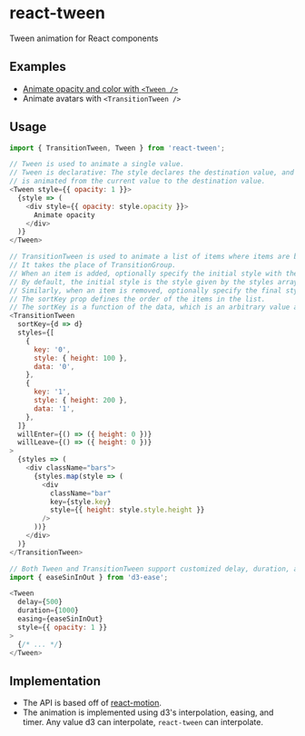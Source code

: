react-tween
===
Tween animation for React components

Examples
---
- [Animate opacity and color with `<Tween />`](http://codepen.io/mking-clari/pen/JRqzLN)
- Animate avatars with `<TransitionTween />`

Usage
---
```javascript
import { TransitionTween, Tween } from 'react-tween';

// Tween is used to animate a single value.
// Tween is declarative: The style declares the destination value, and whenever the destination value changes, the style
// is animated from the current value to the destination value.
<Tween style={{ opacity: 1 }}>
  {style => (
    <div style={{ opacity: style.opacity }}>
      Animate opacity
    </div>
  )}
</Tween>

// TransitionTween is used to animate a list of items where items are being added and removed.
// It takes the place of TransitionGroup.
// When an item is added, optionally specify the initial style with the willEnter prop.
// By default, the initial style is the style given by the styles array.
// Similarly, when an item is removed, optionally specify the final style with the willLeave prop.
// The sortKey prop defines the order of the items in the list.
// The sortKey is a function of the data, which is an arbitrary value associated with the key.
<TransitionTween
  sortKey={d => d}
  styles={[
    {
      key: '0',
      style: { height: 100 },
      data: '0',
    },
    {
      key: '1',
      style: { height: 200 },
      data: '1',
    },
  ]}
  willEnter={() => ({ height: 0 })}
  willLeave={() => ({ height: 0 })}
>
  {styles => (
    <div className="bars">
      {styles.map(style => (
        <div
          className="bar"
          key={style.key}
          style={{ height: style.style.height }}
        />
      ))}
    </div>
  )}
</TransitionTween>

// Both Tween and TransitionTween support customized delay, duration, and easing.
import { easeSinInOut } from 'd3-ease';

<Tween
  delay={500}
  duration={1000}
  easing={easeSinInOut}
  style={{ opacity: 1 }}
>
  {/* ... */}
</Tween>
```

Implementation
---
- The API is based off of [react-motion](https://github.com/chenglou/react-motion).
- The animation is implemented using d3's interpolation, easing, and timer. Any value d3 can interpolate, `react-tween`
  can interpolate.
